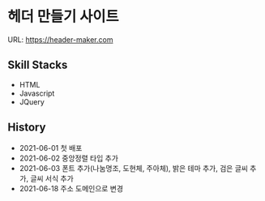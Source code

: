 # 헤더 만들기 사이트

URL: https://header-maker.com

## Skill Stacks
- HTML
- Javascript
- JQuery

## History
- 2021-06-01 첫 배포
- 2021-06-02 중앙정렬 타입 추가
- 2021-06-03 폰트 추가(나눔명조, 도현체, 주아체), 밝은 테마 추가, 검은 글씨 추가, 글씨 서식 추가
- 2021-06-18 주소 도메인으로 변경
